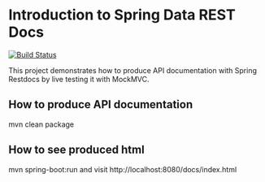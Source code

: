 # Introduction to Spring Data REST Docs 
[![Build Status](https://travis-ci.org/ssouris/spring-tutorials.svg)](https://travis-ci.org/ssouris/spring-tutorials)

This project demonstrates how to produce API documentation with Spring Restdocs by live testing it with MockMVC.

How to produce API documentation
----------
mvn clean package

How to see produced html
----------
mvn spring-boot:run and visit http://localhost:8080/docs/index.html



